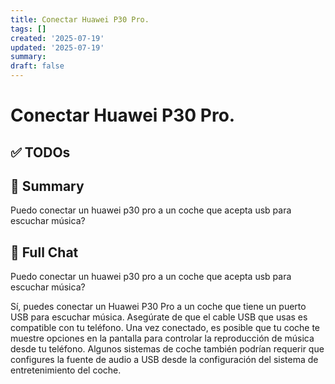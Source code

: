 ```yaml
---
title: Conectar Huawei P30 Pro.
tags: []
created: '2025-07-19'
updated: '2025-07-19'
summary:
draft: false
---
```


# Conectar Huawei P30 Pro.

## ✅ TODOs


## 📌 Summary
Puedo conectar un huawei p30 pro a un coche que acepta usb para escuchar música?

## 🧠 Full Chat


Puedo conectar un huawei p30 pro a un coche que acepta usb para escuchar música? 



Sí, puedes conectar un Huawei P30 Pro a un coche que tiene un puerto USB para escuchar música. Asegúrate de que el cable USB que usas es compatible con tu teléfono. Una vez conectado, es posible que tu coche te muestre opciones en la pantalla para controlar la reproducción de música desde tu teléfono. Algunos sistemas de coche también podrían requerir que configures la fuente de audio a USB desde la configuración del sistema de entretenimiento del coche.